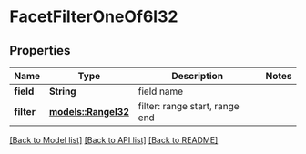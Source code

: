 # FacetFilterOneOf6I32

## Properties

Name | Type | Description | Notes
------------ | ------------- | ------------- | -------------
**field** | **String** | field name | 
**filter** | [**models::RangeI32**](RangeI32.md) | filter: range start, range end | 

[[Back to Model list]](../README.md#documentation-for-models) [[Back to API list]](../README.md#documentation-for-api-endpoints) [[Back to README]](../README.md)



